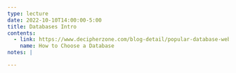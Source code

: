 ```yaml
---
type: lecture
date: 2022-10-10T14:00:00-5:00
title: Databases Intro
contents:
  - link: https://www.decipherzone.com/blog-detail/popular-database-web-app-development
    name: How to Choose a Database
notes: |

---
```

